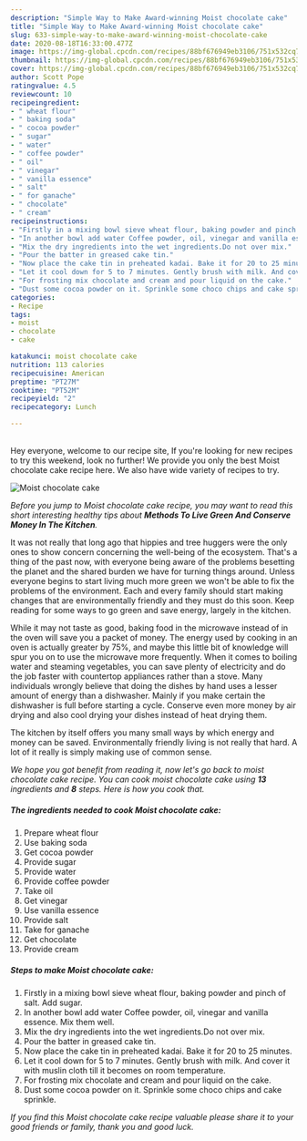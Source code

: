 ```yaml
---
description: "Simple Way to Make Award-winning Moist chocolate cake"
title: "Simple Way to Make Award-winning Moist chocolate cake"
slug: 633-simple-way-to-make-award-winning-moist-chocolate-cake
date: 2020-08-18T16:33:00.477Z
image: https://img-global.cpcdn.com/recipes/88bf676949eb3106/751x532cq70/moist-chocolate-cake-recipe-main-photo.jpg
thumbnail: https://img-global.cpcdn.com/recipes/88bf676949eb3106/751x532cq70/moist-chocolate-cake-recipe-main-photo.jpg
cover: https://img-global.cpcdn.com/recipes/88bf676949eb3106/751x532cq70/moist-chocolate-cake-recipe-main-photo.jpg
author: Scott Pope
ratingvalue: 4.5
reviewcount: 10
recipeingredient:
- " wheat flour"
- " baking soda"
- " cocoa powder"
- " sugar"
- " water"
- " coffee powder"
- " oil"
- " vinegar"
- " vanilla essence"
- " salt"
- " for ganache"
- " chocolate"
- " cream"
recipeinstructions:
- "Firstly in a mixing bowl sieve wheat flour, baking powder and pinch of salt. Add sugar."
- "In another bowl add water Coffee powder, oil, vinegar and vanilla essence. Mix them well."
- "Mix the dry ingredients into the wet ingredients.Do not over mix."
- "Pour the batter in greased cake tin."
- "Now place the cake tin in preheated kadai. Bake it for 20 to 25 minutes."
- "Let it cool down for 5 to 7 minutes. Gently brush with milk. And cover it with muslin cloth till it becomes on room temperature."
- "For frosting mix chocolate and cream and pour liquid on the cake."
- "Dust some cocoa powder on it. Sprinkle some choco chips and cake sprinkle."
categories:
- Recipe
tags:
- moist
- chocolate
- cake

katakunci: moist chocolate cake 
nutrition: 113 calories
recipecuisine: American
preptime: "PT27M"
cooktime: "PT52M"
recipeyield: "2"
recipecategory: Lunch

---
```

<br>
Hey everyone, welcome to our recipe site, If you're looking for new recipes to try this weekend, look no further! We provide you only the best Moist chocolate cake recipe here. We also have wide variety of recipes to try.
<br>


![Moist chocolate cake](https://img-global.cpcdn.com/recipes/88bf676949eb3106/751x532cq70/moist-chocolate-cake-recipe-main-photo.jpg)

<i>Before you jump to Moist chocolate cake recipe, you may want to read this short interesting healthy tips about 
<strong>Methods To Live Green And Conserve Money In The Kitchen</strong>.</i>
</br>

It was not really that long ago that hippies and tree huggers were the only ones to show concern concerning the well-being of the ecosystem. That's a thing of the past now, with everyone being aware of the problems besetting the planet and the shared burden we have for turning things around. Unless everyone begins to start living much more green we won't be able to fix the problems of the environment. Each and every family should start making changes that are environmentally friendly and they must do this soon. Keep reading for some ways to go green and save energy, largely in the kitchen.

While it may not taste as good, baking food in the microwave instead of in the oven will save you a packet of money. The energy used by cooking in an oven is actually greater by 75%, and maybe this little bit of knowledge will spur you on to use the microwave more frequently. When it comes to boiling water and steaming vegetables, you can save plenty of electricity and do the job faster with countertop appliances rather than a stove. Many individuals wrongly believe that doing the dishes by hand uses a lesser amount of energy than a dishwasher. Mainly if you make certain the dishwasher is full before starting a cycle. Conserve even more money by air drying and also cool drying your dishes instead of heat drying them.

The kitchen by itself offers you many small ways by which energy and money can be saved. Environmentally friendly living is not really that hard. A lot of it really is simply making use of common sense.


<i>We hope you got benefit from reading it, now let's go back to moist chocolate cake recipe. You can cook moist chocolate cake using <strong>13</strong> ingredients and <strong>8</strong> steps. Here is how you cook that.
</i>

##### The ingredients needed to cook Moist chocolate cake:

1. Prepare  wheat flour
1. Use  baking soda
1. Get  cocoa powder
1. Provide  sugar
1. Provide  water
1. Provide  coffee powder
1. Take  oil
1. Get  vinegar
1. Use  vanilla essence
1. Provide  salt
1. Take  for ganache
1. Get  chocolate
1. Provide  cream


##### Steps to make Moist chocolate cake:

1. Firstly in a mixing bowl sieve wheat flour, baking powder and pinch of salt. Add sugar.
1. In another bowl add water Coffee powder, oil, vinegar and vanilla essence. Mix them well.
1. Mix the dry ingredients into the wet ingredients.Do not over mix.
1. Pour the batter in greased cake tin.
1. Now place the cake tin in preheated kadai. Bake it for 20 to 25 minutes.
1. Let it cool down for 5 to 7 minutes. Gently brush with milk. And cover it with muslin cloth till it becomes on room temperature.
1. For frosting mix chocolate and cream and pour liquid on the cake.
1. Dust some cocoa powder on it. Sprinkle some choco chips and cake sprinkle.


<i>If you find this Moist chocolate cake recipe valuable please share it to your good friends or family, thank you and good luck.</i>
